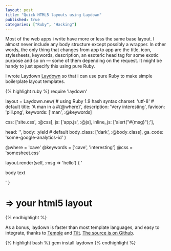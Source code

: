 ```yaml
---
layout: post
title: "Quick HTML5 layouts using Laydown"
published: true
categories: ["Ruby", "Hacking"]
---
```


Most of the web apps i write have more or less the same base layout. I almost never include any body structure except possibly a wrapper. In other words, the only thing that changes from app to app are the title, icon, stylesheets, keywords, description, an esoteric head tag for some exotic purpose and so on — some of them depending on the request. It might be handy to just specify this using pure Ruby.

I wrote Laydown [Laydown](https://github.com/jbe/laydown) so that i can use pure Ruby to make simple boilerplate layout templates.

{% highlight ruby %}
require 'laydown'
 
layout = Laydown.new( # using Ruby 1.9 hash syntax
  charset:      'utf-8' # default
  title:        'A man in a #{@where}',
  description:  'Very interesting',
  favicon:      'pill.png',
  keywords:     ['man', :@keywords]
 
  css:          ['site.css', :@css],
  js:           ['app.js', :@js],
  inline_js:    ['alert("#{msg}");'],
 
  head:         '<meta soundtrack="Piazzolla">',
  body:         :yield # default
  body_class:   ['dark', :@body_class],
  ga_code:      'some-google-analytics-id'
  )
 
@where    = 'cave'
@keywords = ['cave', 'interesting']
@css      = 'somesheet.css'
 
layout.render(self, :msg => 'hello') { '<p>body text</p>' }
# => your html5 layout

{% endhighlight %}

As a bonus, laydown is faster than most template languages, and easy to integrate, thanks to [Temple](http://timeless.judofyr.net/temple) and [Tilt](https://github.com/rtomayko/tilt). [The source is on Github](https://github.com/jbe/laydown).

{% highlight bash %}
gem install laydown
{% endhighlight %}
